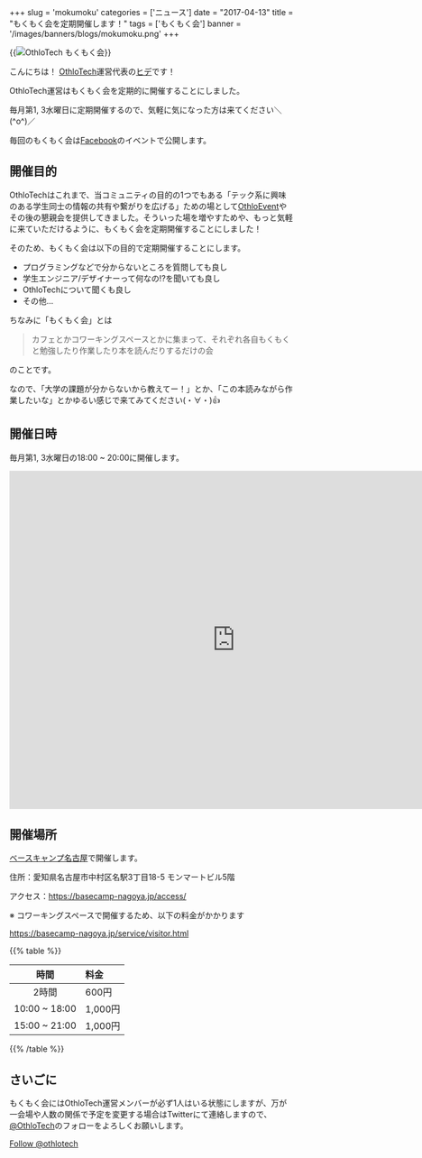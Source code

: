 +++
slug = 'mokumoku'
categories = ['ニュース']
date = "2017-04-13"
title = "もくもく会を定期開催します！"
tags = ['もくもく会']
banner = '/images/banners/blogs/mokumoku.png'
+++

{{<image src="/images/blogs/20170413/mokumoku.png"  alt="OthloTech もくもく会" >}}

こんにちは！ [OthloTech](http://www.othlo.tech)運営代表の[ヒデ](https://twitter.com/hyde141421356)です！

OthloTech運営はもくもく会を定期的に開催することにしました。

毎月第1, 3水曜日に定期開催するので、気軽に気になった方は来てください＼(^o^)／

毎回のもくもく会は[Facebook](https://www.facebook.com/othlotech/)のイベントで公開します。

## 開催目的
OthloTechはこれまで、当コミュニティの目的の1つでもある「テック系に興味のある学生同士の情報の共有や繋がりを広げる」ための場として[OthloEvent](http://www.othlo.tech/events)やその後の懇親会を提供してきました。そういった場を増やすためや、もっと気軽に来ていただけるように、もくもく会を定期開催することにしました！

そのため、もくもく会は以下の目的で定期開催することにします。

- プログラミングなどで分からないところを質問しても良し
- 学生エンジニア/デザイナーって何なの!?を聞いても良し
- OthloTechについて聞くも良し
- その他...

ちなみに「もくもく会」とは

> カフェとかコワーキングスペースとかに集まって、それぞれ各自もくもくと勉強したり作業したり本を読んだりするだけの会

のことです。

なので、「大学の課題が分からないから教えてー！」とか、「この本読みながら作業したいな」とかゆるい感じで来てみてください(・∀・)👍

## 開催日時
毎月第1, 3水曜日の18:00 ~ 20:00に開催します。

<iframe src="https://calendar.google.com/calendar/embed?src=othlotech%40gmail.com&ctz=Asia/Tokyo" style="border: 0" width="800" height="600" frameborder="0" scrolling="no"></iframe>

## 開催場所
[ベースキャンプ名古屋](https://basecamp-nagoya.jp/)で開催します。

住所：愛知県名古屋市中村区名駅3丁目18-5 モンマートビル5階

アクセス：https://basecamp-nagoya.jp/access/

※ コワーキングスペースで開催するため、以下の料金がかかります

https://basecamp-nagoya.jp/service/visitor.html

{{% table %}}

|時間|料金|
|:-----:|:-----|
|2時間|600円|
|10:00 ~ 18:00|1,000円|
|15:00 ~ 21:00|1,000円|

{{% /table %}}

## さいごに
もくもく会にはOthloTech運営メンバーが必ず1人はいる状態にしますが、万が一会場や人数の関係で予定を変更する場合はTwitterにて連絡しますので、[@OthloTech](https://twitter.com/othlotech)のフォローをよろしくお願いします。

<a href="https://twitter.com/othlotech" class="twitter-follow-button" data-show-count="false">Follow @othlotech</a>

<script async src="//platform.twitter.com/widgets.js" charset="utf-8"></script>
